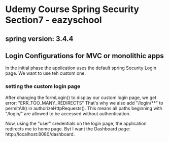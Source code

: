 # Udemy Course Spring Security Section7 - eazyschool
## spring version: 3.4.4


## Login Configurations for MVC or monolithic apps

In the initial phase the application uses the default spring Security Login page.
We want to use teh custom one.


### setting the custom login page 
After changing the formLogin() to display our custom login page, 
we get error: "ERR_TOO_MANY_REDIRECTS"
That's why we also add "/login/**" to permitAll() in authorizeHttpRequests(). 
This means all paths beginning with "/login/" are allowed to be accessed without authentication.


Now, using the "user" credentials on the login page, the application redirects me to home page. 
Byt I want the Dashboard page: http://localhost:8080/dashboard.
